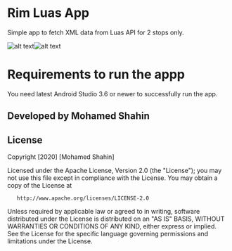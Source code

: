# Rim Luas App

Simple app to fetch XML data from Luas API for 2 stops only.

![alt text](https://i.postimg.cc/gLsb429t/device-2020-06-24-131239.png)![alt text](https://i.postimg.cc/14QgW7hD/device-2020-06-24-131259.png)

# Requirements to run the appp

You need latest Android Studio 3.6 or newer to successfully run the app.

## Developed by Mohamed Shahin

## License

   Copyright [2020] [Mohamed Shahin]

   Licensed under the Apache License, Version 2.0 (the "License");
   you may not use this file except in compliance with the License.
   You may obtain a copy of the License at

       http://www.apache.org/licenses/LICENSE-2.0

   Unless required by applicable law or agreed to in writing, software
   distributed under the License is distributed on an "AS IS" BASIS,
   WITHOUT WARRANTIES OR CONDITIONS OF ANY KIND, either express or implied.
   See the License for the specific language governing permissions and
   limitations under the License.
